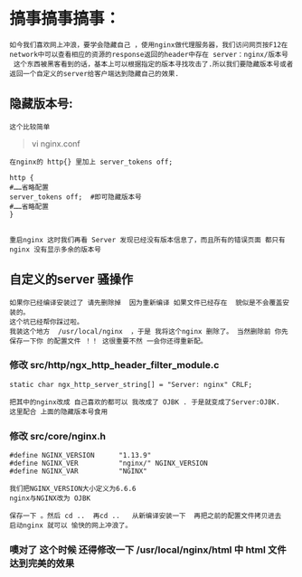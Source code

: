 # 搞事搞事搞事：
	如今我们喜欢网上冲浪，要学会隐藏自己 ，使用nginx做代理服务器，我们访问网页按F12在network中可以查看相应的资源的response返回的header中存在 server：nginx/版本号
	 这个东西被黑客看到的话，基本上可以根据指定的版本寻找攻击了.所以我们要隐藏版本号或者返回一个自定义的server给客户端达到隐藏自己的效果.

 

## 隐藏版本号:
	这个比较简单
>vi nginx.conf

	在nginx的 http{} 里加上 server_tokens off;

	http {
	#……省略配置
	server_tokens off;  #即可隐藏版本号
	#……省略配置
	}

	
	重启nginx 这时我们再看 Server 发现已经没有版本信息了，而且所有的错误页面 都只有nginx 没有显示多余的版本号
 

##  自定义的server 骚操作

	如果你已经编译安装过了 请先删除掉  因为重新编译 如果文件已经存在  貌似是不会覆盖安装的。
	这个坑已经帮你踩过啦。 
	我装这个地方  /usr/local/nginx  ，于是 我将这个nginx 删除了。 当然删除前 你先保存一下你 的配置文件 ！！ 这很重要不然 一会你还得重新配。
	
### 修改  src/http/ngx_http_header_filter_module.c 

	static char ngx_http_server_string[] = "Server: nginx" CRLF;
	
	把其中的nginx改成 自己喜欢的都可以 我改成了 OJBK . 于是就变成了Server:OJBK.   这里配合 上面的隐藏版本号食用


### 修改 src/core/nginx.h 

	#define NGINX_VERSION      "1.13.9"
	#define NGINX_VER          "nginx/" NGINX_VERSION
	#define NGINX_VAR          "NGINX"

	我们把NGINX_VERSION大小定义为6.6.6
	nginx与NGINX改为 OJBK 
	
	保存一下 。然后 cd ..  再cd ..   从新编译安装一下  再把之前的配置文件拷贝进去  启动nginx 就可以 愉快的网上冲浪了。
   
   
###  噢对了 这个时候 还得修改一下 /usr/local/nginx/html 中 html 文件 达到完美的效果 
   